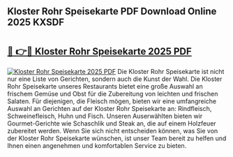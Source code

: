 ## Kloster Rohr Speisekarte PDF Download Online 2025 KXSDF

# <h2><a href="http://gcdg42.nevu.top/?p=Kloster+Rohr+Speisekarte">🔗 👉🔴 Kloster Rohr Speisekarte 2025 PDF</a></h2>

[![Kloster Rohr Speisekarte 2025 PDF](https://i.imgur.com/dBaPXMq.png)](http://gcdg42.nevu.top/?p=Kloster+Rohr+Speisekarte)
Die Kloster Rohr Speisekarte ist nicht nur eine Liste von Gerichten, sondern auch die Kunst der Wahl. Die Kloster Rohr Speisekarte unseres Restaurants bietet eine große Auswahl an frischem Gemüse und Obst für die Zubereitung von leichten und frischen Salaten. Für diejenigen, die Fleisch mögen, bieten wir eine umfangreiche Auswahl an Gerichten auf der Kloster Rohr Speisekarte an: Rindfleisch, Schweinefleisch, Huhn und Fisch. Unseren Auserwählten bieten wir Gourmet-Gerichte wie Schaschlik und Steak an, die auf einem Holzfeuer zubereitet werden. Wenn Sie sich nicht entscheiden können, was Sie von der Kloster Rohr Speisekarte wünschen, ist unser Team bereit zu helfen und Ihnen einen angenehmen und komfortablen Service zu bieten.
